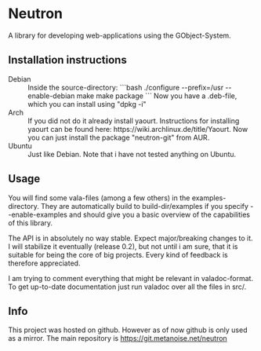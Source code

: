 Neutron
=======

A library for developing web-applications using the GObject-System.

Installation instructions
-------------------------

<dl>
<dt>Debian</dt>
<dd>
Inside the source-directory:
```bash
./configure --prefix=/usr --enable-debian
make
make package
```
Now you have a .deb-file, which you can install using "dpkg -i"
</dd>
<dt>Arch</dt>
<dd>
If you did not do it already install yaourt. Instructions for installing yaourt
can be found here: https://wiki.archlinux.de/title/Yaourt.
Now you can just install the package "neutron-git" from AUR.
</dd>
<dt>Ubuntu</dt>
<dd>
Just like Debian. Note that i have not tested anything on Ubuntu.
</dd>

Usage
-----

You will find some vala-files (among a few others) in the examples-directory. They are automatically build to build-dir/examples
if you specify --enable-examples and should give you a basic overview of the capabilities of this library.

The API is in absolutely no way stable. Expect major/breaking changes to it. I will stabilize it
eventually (release 0.2), but not until i am sure, that it is suitable for being the core of big projects. Every kind
of feedback is therefore appreciated.

I am trying to comment everything that might be relevant in valadoc-format. To get up-to-date documentation just run valadoc
over all the files in src/.

Info
----

This project was hosted on github. However as of now github is only used as a mirror. The main repository is https://git.metanoise.net/neutron
